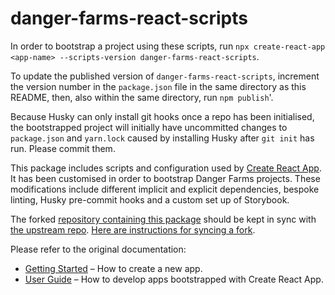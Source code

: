 # danger-farms-react-scripts

In order to bootstrap a project using these scripts, run `npx create-react-app <app-name> --scripts-version danger-farms-react-scripts`.

To update the published version of `danger-farms-react-scripts`, increment the version number in the `package.json` file in the same
directory as this README, then, also within the same directory, run `npm publish`'.

Because Husky can only install git hooks once a repo has been initialised, the bootstrapped project will initially have
uncommitted changes to `package.json` and `yarn.lock` caused by installing Husky after `git init` has run. Please commit them.

This package includes scripts and configuration used by [Create React App](https://github.com/facebook/create-react-app).
It has been customised in order to bootstrap Danger Farms projects. These modifications include different implicit and
explicit dependencies, bespoke linting, Husky pre-commit hooks and a custom set up of Storybook.

The forked [repository containing this package](https://gitlab.com/dangerfarms/create-react-app) should be kept in sync with [the upstream repo](https://github.com/facebook/create-react-app).
[Here are instructions for syncing a fork](https://help.github.com/en/articles/syncing-a-fork).

Please refer to the original documentation:

- [Getting Started](https://facebook.github.io/create-react-app/docs/getting-started) – How to create a new app.
- [User Guide](https://facebook.github.io/create-react-app/) – How to develop apps bootstrapped with Create React App.
